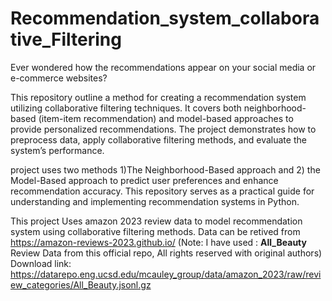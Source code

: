 # Recommendation_system_collaborative_Filtering

Ever wondered how the recommendations appear on your social media or e-commerce websites? 

This repository outline a method for creating a recommendation system utilizing collaborative filtering techniques. It covers both neighborhood-based (item-item recommendation) and model-based approaches to provide personalized recommendations. The project demonstrates how to preprocess data, apply collaborative filtering methods, and evaluate the system’s performance.

project uses two methods 1)The Neighborhood-Based approach and 2) the Model-Based approach to predict user preferences and enhance recommendation accuracy. This repository serves as a practical guide for understanding and implementing recommendation systems in Python.



This project Uses amazon 2023 review data to model recommendation system using collaborative filtering methods.
Data can be retived from https://amazon-reviews-2023.github.io/ 
(Note: I have used : **All_Beauty** Review Data from this official repo, All rights reserved with original authors) 
Download link: https://datarepo.eng.ucsd.edu/mcauley_group/data/amazon_2023/raw/review_categories/All_Beauty.jsonl.gz 



